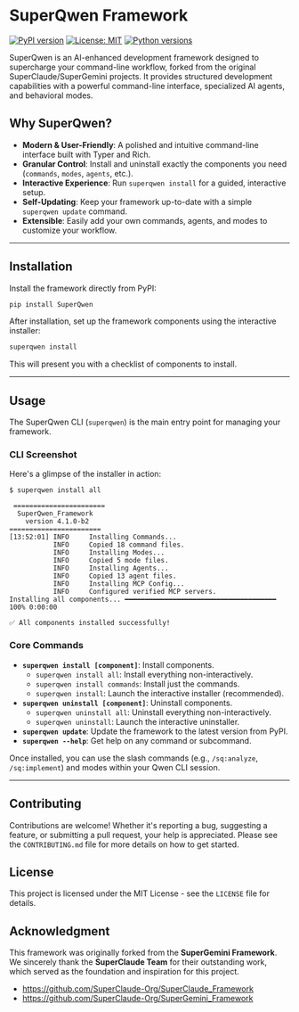 # SuperQwen Framework

[![PyPI version](https://img.shields.io/pypi/v/SuperQwen.svg)](https://pypi.org/project/SuperQwen/)
[![License: MIT](https://img.shields.io/badge/License-MIT-yellow.svg)](https://opensource.org/licenses/MIT)
[![Python versions](https://img.shields.io/pypi/pyversions/SuperQwen.svg)](https://pypi.org/project/SuperQwen/)

SuperQwen is an AI-enhanced development framework designed to supercharge your command-line workflow, forked from the original SuperClaude/SuperGemini projects. It provides structured development capabilities with a powerful command-line interface, specialized AI agents, and behavioral modes.

## Why SuperQwen?

- **Modern & User-Friendly**: A polished and intuitive command-line interface built with Typer and Rich.
- **Granular Control**: Install and uninstall exactly the components you need (`commands`, `modes`, `agents`, etc.).
- **Interactive Experience**: Run `superqwen install` for a guided, interactive setup.
- **Self-Updating**: Keep your framework up-to-date with a simple `superqwen update` command.
- **Extensible**: Easily add your own commands, agents, and modes to customize your workflow.

---

## Installation

Install the framework directly from PyPI:

```bash
pip install SuperQwen
```

After installation, set up the framework components using the interactive installer:

```bash
superqwen install
```
This will present you with a checklist of components to install.

---

## Usage

The SuperQwen CLI (`superqwen`) is the main entry point for managing your framework.

### CLI Screenshot

Here's a glimpse of the installer in action:
```
$ superqwen install all

 =======================
  SuperQwen_Framework
    version 4.1.0-b2
=======================
[13:52:01] INFO     Installing Commands...
           INFO     Copied 18 command files.
           INFO     Installing Modes...
           INFO     Copied 5 mode files.
           INFO     Installing Agents...
           INFO     Copied 13 agent files.
           INFO     Installing MCP Config...
           INFO     Configured verified MCP servers.
Installing all components... ━━━━━━━━━━━━━━━━━━━━━━━━━━━━━━━━━━━━━━ 100% 0:00:00

✅ All components installed successfully!
```

### Core Commands

- **`superqwen install [component]`**: Install components.
  - `superqwen install all`: Install everything non-interactively.
  - `superqwen install commands`: Install just the commands.
  - `superqwen install`: Launch the interactive installer (recommended).
- **`superqwen uninstall [component]`**: Uninstall components.
  - `superqwen uninstall all`: Uninstall everything non-interactively.
  - `superqwen uninstall`: Launch the interactive uninstaller.
- **`superqwen update`**: Update the framework to the latest version from PyPI.
- **`superqwen --help`**: Get help on any command or subcommand.

Once installed, you can use the slash commands (e.g., `/sq:analyze`, `/sq:implement`) and modes within your Qwen CLI session.

---

## Contributing

Contributions are welcome! Whether it's reporting a bug, suggesting a feature, or submitting a pull request, your help is appreciated. Please see the `CONTRIBUTING.md` file for more details on how to get started.

## License

This project is licensed under the MIT License - see the `LICENSE` file for details.

## Acknowledgment

This framework was originally forked from the **SuperGemini Framework**. We sincerely thank the **SuperClaude Team** for their outstanding work, which served as the foundation and inspiration for this project.

- https://github.com/SuperClaude-Org/SuperClaude_Framework
- https://github.com/SuperClaude-Org/SuperGemini_Framework
